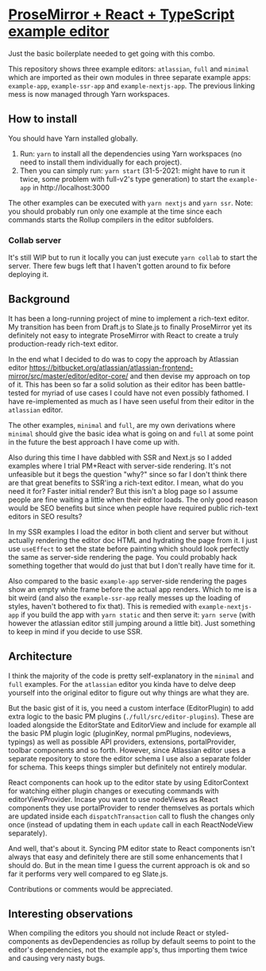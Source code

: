 # [ProseMirror + React + TypeScript example editor](https://teemukoivisto.github.io/prosemirror-react-typescript-example/)

Just the basic boilerplate needed to get going with this combo.

This repository shows three example editors: `atlassian`, `full` and `minimal` which are imported as their own modules in three separate example apps: `example-app`, `example-ssr-app` and `example-nextjs-app`. The previous linking mess is now managed through Yarn workspaces.

## How to install

You should have Yarn installed globally.

1. Run: `yarn` to install all the dependencies using Yarn workspaces (no need to install them individually for each project).
2. Then you can simply run: `yarn start` (31-5-2021: might have to run it twice, some problem with full-v2's type generation) to start the `example-app` in http://localhost:3000

The other examples can be executed with `yarn nextjs` and `yarn ssr`. Note: you should probably run only one example at the time since each commands starts the Rollup compilers in the editor subfolders.

### Collab server

It's still WIP but to run it locally you can just execute `yarn collab` to start the server. There few bugs left that I haven't gotten around to fix before deploying it.

## Background

It has been a long-running project of mine to implement a rich-text editor. My transition has been from Draft.js to Slate.js to finally ProseMirror yet its definitely not easy to integrate ProseMirror with React to create a truly production-ready rich-text editor.

In the end what I decided to do was to copy the approach by Atlassian editor https://bitbucket.org/atlassian/atlassian-frontend-mirror/src/master/editor/editor-core/ and then devise my approach on top of it. This has been so far a solid solution as their editor has been battle-tested for myriad of use cases I could have not even possibly fathomed. I have re-implemented as much as I have seen useful from their editor in the `atlassian` editor.

The other examples, `minimal` and `full`, are my own derivations where `minimal` should give the basic idea what is going on and `full` at some point in the future the best approach I have come up with.

Also during this time I have dabbled with SSR and Next.js so I added examples where I trial PM+React with server-side rendering. It's not unfeasible but it begs the question "why?" since so far I don't think there are that great benefits to SSR'ing a rich-text editor. I mean, what do you need it for? Faster initial render? But this isn't a blog page so I assume people are fine waiting a little when their editor loads. The only good reason would be SEO benefits but since when people have required public rich-text editors in SEO results?

In my SSR examples I load the editor in both client and server but without actually rendering the editor doc HTML and hydrating the page from it. I just use `useEffect` to set the state before painting which should look perfectly the same as server-side rendering the page. You could probably hack something together that would do just that but I don't really have time for it.

Also compared to the basic `example-app` server-side rendering the pages show an empty white frame before the actual app renders. Which to me is a bit weird (and also the `example-ssr-app` really messes up the loading of styles, haven't bothered to fix that). This is remedied with `example-nextjs-app` if you build the app with `yarn static` and then serve it: `yarn serve` (with however the atlassian editor still jumping around a little bit). Just something to keep in mind if you decide to use SSR. 

## Architecture

I think the majority of the code is pretty self-explanatory in the `minimal` and `full` examples. For the `atlassian` editor you kinda have to delve deep yourself into the original editor to figure out why things are what they are.

But the basic gist of it is, you need a custom interface (EditorPlugin) to add extra logic to the basic PM plugins (`./full/src/editor-plugins`). These are loaded alongside the EditorState and EditorView and include for example all the basic PM plugin logic (pluginKey, normal pmPlugins, nodeviews, typings) as well as possible API providers, extensions, portalProvider, toolbar components and so forth. However, since Atlassian editor uses a separate repository to store the editor schema I use also a separate folder for schema. This keeps things simpler but definitely not entirely modular. 

React components can hook up to the editor state by using EditorContext for watching either plugin changes or executing commands with editorViewProvider. Incase you want to use nodeViews as React components they use portalProvider to render themselves as portals which are updated inside each `dispatchTransaction` call to flush the changes only once (instead of updating them in each `update` call in each ReactNodeView separately).

And well, that's about it. Syncing PM editor state to React components isn't always that easy and definitely there are still some enhancements that I should do. But in the mean time I guess the current approach is ok and so far it performs very well compared to eg Slate.js.

Contributions or comments would be appreciated.

## Interesting observations

When compiling the editors you should not include React or styled-components as devDependencies as rollup by default seems to point to the editor's dependencies, not the example app's, thus importing them twice and causing very nasty bugs.
